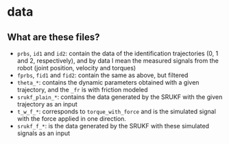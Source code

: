 # data

## What are these files?
* `prbs`, `id1` and `id2`: contain the data of the identification trajectories (0, 1 and 2, respectively), and by data I mean the measured signals from the robot (joint position, velocity and torques)
* `fprbs`, `fid1` and `fid2`: contain the same as above, but filtered
* `theta_*`: contains the dynamic parameters obtained with a given trajectory, and the `_fr` is with friction modeled
* `srukf_plain_*`: contains the data generated by the SRUKF with the given trajectory as an input
* `t_w_f_*`: corresponds to `torque_with_force` and is the simulated signal with the force applied in one direction.
* `srukf_f_*`: is the data generated by the SRUKF with these simulated signals as an input
